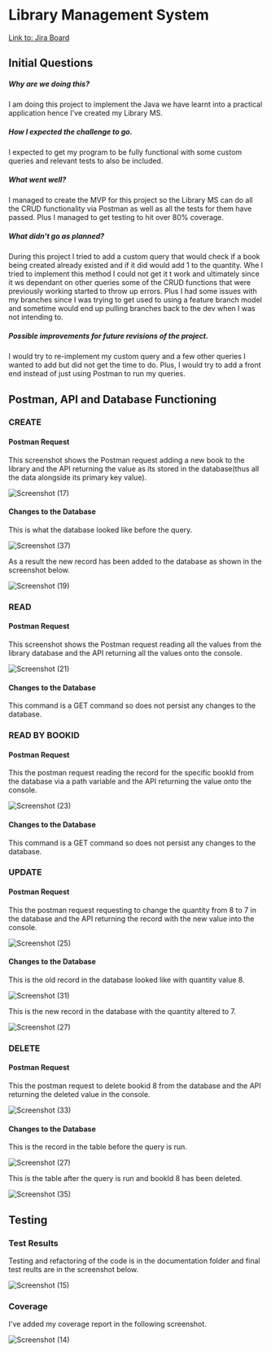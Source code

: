 # Library Management System
[Link to: Jira Board](https://saamiyaosman.atlassian.net/jira/software/c/projects/DFE/boards/2)
## Initial Questions
##### Why are we doing this?
I am doing this project to implement the Java we have learnt into a practical application hence I've created my Library MS.

##### How I expected the challenge to go. 
I expected to get my program to be fully functional with some custom queries and relevant tests to also be included.

##### What went well?
I managed to create the MVP for this project so the Library MS can do all the CRUD functionality via Postman as well as all the tests for them have passed. Plus I managed to get testing to hit over 80% coverage.

##### What didn't go as planned? 
During this project I tried to add a custom query that would check if a book being created already existed and if it did would add 1 to the quantity. Whe I tried to implement this method I could not get it t work and ultimately since it ws dependant on other queries some of the CRUD functions that were previously working started to throw up errors. Plus I had some issues with my branches since I was trying to get used to using a feature branch model and sometime would end up pulling branches back to the dev when I was not intending to.

##### Possible improvements for future revisions of the project. 
I would try to re-implement my custom query and a few other queries I wanted to add but did not get the time to do. Plus, I would try to add a front end instead of just using Postman to run my queries.

## Postman, API and Database Functioning
### CREATE
#### Postman Request
This screenshot shows the Postman request adding a new book to the library and the API returning the value as its stored in the database(thus all the data alongside its primary key value).

![Screenshot (17)](https://user-images.githubusercontent.com/98022076/158997473-f25468dd-179d-4d11-9ca3-135da02046e8.png)

#### Changes to the Database
This is what the database looked like before the query.

![Screenshot (37)](https://user-images.githubusercontent.com/98022076/159002439-59f24033-8aa3-40e0-bc39-2c677a084b52.png)

As a result the new record has been added to the database as shown in the screenshot below.

![Screenshot (19)](https://user-images.githubusercontent.com/98022076/158998144-773a7267-7580-4f41-a9cb-6496a932445e.png)


### READ
#### Postman Request
This screenshot shows the Postman request reading all the values from the library database and the API returning all the values onto the console.

![Screenshot (21)](https://user-images.githubusercontent.com/98022076/158998680-c95d270e-23ed-4ef0-a447-da559770f974.png)

#### Changes to the Database
This command is a GET command so does not persist any changes to the database.


### READ BY BOOKID
#### Postman Request
This the postman request reading the record for the specific bookId from the database via a path variable and the API returning the value onto the console.

![Screenshot (23)](https://user-images.githubusercontent.com/98022076/158999403-795a9400-08be-4516-9263-b11bbc337901.png)

#### Changes to the Database
This command is a GET command so does not persist any changes to the database.


### UPDATE
#### Postman Request
This the postman request requesting to change the quantity from 8 to 7 in the database and the API returning the record with the new value into the console.

![Screenshot (25)](https://user-images.githubusercontent.com/98022076/158999957-3f1c6454-87cb-4f50-8330-c131266f4c7b.png)


#### Changes to the Database
This is the old record in the database looked like with quantity value 8.

![Screenshot (31)](https://user-images.githubusercontent.com/98022076/159001449-69a61332-aa9b-47ef-9a33-462152afad66.png)

This is the new record in the database with the quantity altered to 7.

![Screenshot (27)](https://user-images.githubusercontent.com/98022076/159000706-ee96bf51-9391-48a0-9ca1-ed754e7b8f76.png)

### DELETE
#### Postman Request
This the postman request to delete bookid 8 from the database and the API returning the deleted value in the console.

![Screenshot (33)](https://user-images.githubusercontent.com/98022076/159001741-52aa4bad-177a-4cc8-a144-63a4c8c2096a.png)

#### Changes to the Database
This is the record in the table before the query is run.

![Screenshot (27)](https://user-images.githubusercontent.com/98022076/159000706-ee96bf51-9391-48a0-9ca1-ed754e7b8f76.png)

This is the table after the query is run and bookId 8 has been deleted.

![Screenshot (35)](https://user-images.githubusercontent.com/98022076/159002226-18e49431-11ca-4195-b62d-4bda84828c06.png)

## Testing
### Test Results
Testing and refactoring of the code is in the documentation folder and final test reults are in the screenshot below.

![Screenshot (15)](https://user-images.githubusercontent.com/98022076/158997149-b8415838-3225-47ec-9354-99a46a891ce3.png)

### Coverage
I've added my coverage report in the following screenshot.

![Screenshot (14)](https://user-images.githubusercontent.com/98022076/158985333-9bb4a428-b7e5-401a-b2bd-b60265f55e00.png)

